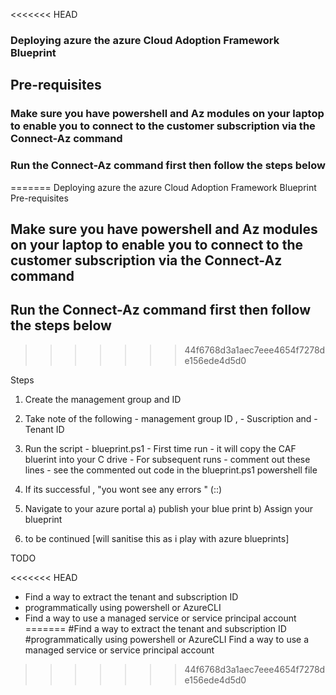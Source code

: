 <<<<<<< HEAD
### Deploying azure the azure Cloud Adoption Framework Blueprint 
## Pre-requisites 
### Make sure you have powershell and Az modules on your laptop to enable you to connect to the customer subscription via the Connect-Az command
### Run the Connect-Az command first then follow the steps below
=======
Deploying azure the azure Cloud Adoption Framework Blueprint 
Pre-requisites 
## Make sure you have powershell and Az modules on your laptop to enable you to connect to the customer subscription via the Connect-Az command
## Run the Connect-Az command first then follow the steps below
>>>>>>> 44f6768d3a1aec7eee4654f7278de156ede4d5d0

Steps 

1) Create the management group and ID
2) Take note of the following 
       - management group ID , 
       - Suscription and 
       - Tenant ID 

3) Run the script - blueprint.ps1
        - First time run - it will copy the CAF bluerint into your C drive
        - For subsequent runs - comment out these lines - see the commented out code in the blueprint.ps1 powershell file

4) If its successful , "you wont see any errors " (::)
5) Navigate to your azure portal
    a) publish your blue print 
    b) Assign your blueprint 

6) to be continued [will sanitise this as i play with azure blueprints]

TODO

<<<<<<< HEAD
- Find a way to extract the tenant and subscription ID 
- programmatically using powershell or AzureCLI
- Find a way to use a managed service or service principal account
=======
#Find a way to extract the tenant and subscription ID #programmatically using powershell or AzureCLI
Find a way to use a managed service or service principal account
>>>>>>> 44f6768d3a1aec7eee4654f7278de156ede4d5d0
